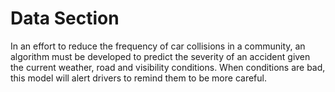 # Data Section

In an effort to reduce the frequency of car collisions in a community, an algorithm must be developed to predict the severity of an accident given the current weather, road and visibility conditions. When conditions are bad, this model will alert drivers to remind them to be more careful.

